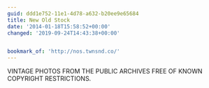 ```yaml
---
guid: ddd1e752-11e1-4d78-a632-b20ee9e65684
title: New Old Stock
date: '2014-01-18T15:58:52+00:00'
changed: '2019-09-24T14:43:38+00:00'


bookmark_of: 'http://nos.twnsnd.co/'
---
```



VINTAGE PHOTOS FROM THE PUBLIC ARCHIVES FREE OF KNOWN COPYRIGHT RESTRICTIONS.

